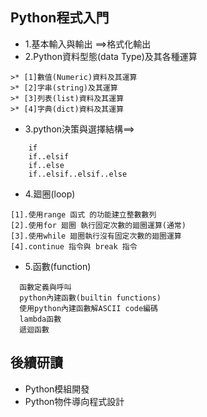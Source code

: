 ## Python程式入門

- 1.基本輸入與輸出 ==>格式化輸出
- 2.Python資料型態(data Type)及其各種運算
```
>* [1]數值(Numeric)資料及其運算
>* [2]字串(string)及其運算
>* [3]列表(list)資料及其運算
>* [4]字典(dict)資料及其運算 
```
- 3.python決策與選擇結構==>
```
    if     
    if..elsif     
    if..else
    if..elsif..elsif..else
```
- 4.廻圈(loop)
```
[1].使用range 函式 的功能建立整數數列
[2].使用for 廻圈 執行固定次數的廻圈運算(通常)
[3].使用while 廻圈執行沒有固定次數的廻圈運算
[4].continue 指令與 break 指令
```
- 5.函數(function)
```
  函數定義與呼叫
  python內建函數(builtin functions)
  使用python內建函數解ASCII code編碼
  lambda函數
  遞迴函數
```

## 後續研讀
- Python模組開發
- Python物件導向程式設計
